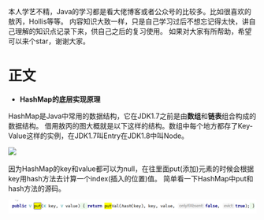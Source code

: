 本人学艺不精，Java的学习都是看大佬博客或者公众号的比较多。比如很喜欢的敖丙，Hollis等等。
内容知识大致一样，只是自己学习过后不想忘记得太快，讲自己理解的知识点记录下来，供自己之后的复习使用。
如果对大家有所帮助，希望可以来个star，谢谢大家。
# 正文
* **HashMap的底层实现原理**
 
 HashMap是Java中常用的数据结构，它在JDK1.7之前是由**数组**和**链表**组合构成的数据结构。
 借用敖丙的图大概就是以下这样的结构。数组中每个地方都存了Key-Value这样的实例，在JDK1.7叫Entry在JDK1.8中叫Node。

 ![](https://camo.githubusercontent.com/371582d1941290e70c693f968be1ca56fd1e1138/68747470733a2f2f747661312e73696e61696d672e636e2f6c617267652f303036744e6252776c7931673970636868627270336a3330657a30326e676c692e6a7067)
 
 因为HashMap的key和value都可以为null，在往里面put(添加)元素的时候会根据key用hash方法去计算一个index(插入的位置)值。
 简单看一下HashMap中put和hash方法的源码。
 
 ![](https://github.com/ckcxq123/Java-/blob/master/docs/image/1584269025.png)
 
